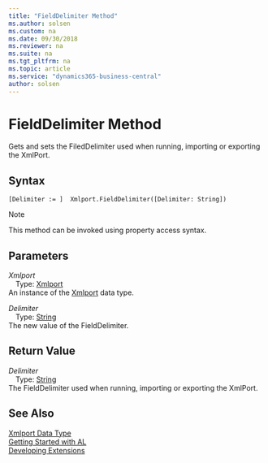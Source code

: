 ```yaml
---
title: "FieldDelimiter Method"
ms.author: solsen
ms.custom: na
ms.date: 09/30/2018
ms.reviewer: na
ms.suite: na
ms.tgt_pltfrm: na
ms.topic: article
ms.service: "dynamics365-business-central"
author: solsen
---
```

[//]: # (START>DO_NOT_EDIT)
[//]: # (IMPORTANT:Do not edit any of the content between here and the END>DO_NOT_EDIT.)
[//]: # (Any modifications should be made in the .resx files in the ModernDev repo.)
# FieldDelimiter Method
Gets and sets the FiledDelimiter used when running, importing or exporting the XmlPort.

## Syntax
```
[Delimiter := ]  Xmlport.FieldDelimiter([Delimiter: String])
```
> [!NOTE]  
> This method can be invoked using property access syntax.  
## Parameters
*Xmlport*  
&emsp;Type: [Xmlport](xmlport-data-type.md)  
An instance of the [Xmlport](xmlport-data-type.md) data type.  

*Delimiter*  
&emsp;Type: [String](string-data-type.md)  
The new value of the FieldDelimiter.  


## Return Value
*Delimiter*  
&emsp;Type: [String](string-data-type.md)  
The FieldDelimiter used when running, importing or exporting the XmlPort.  


[//]: # (IMPORTANT: END>DO_NOT_EDIT)
## See Also
[Xmlport Data Type](xmlport-data-type.md)  
[Getting Started with AL](../devenv-get-started.md)  
[Developing Extensions](../devenv-dev-overview.md)